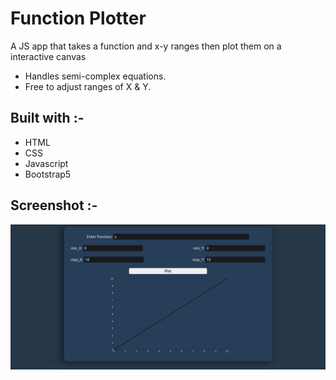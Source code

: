 # Function Plotter

A JS app that takes a function and x-y ranges then plot them on a interactive canvas

- Handles semi-complex equations.
- Free to adjust ranges of X & Y.

## Built with :-

- HTML
- CSS
- Javascript
- Bootstrap5

## Screenshot :-

![image](./assets/media/function_plotter.png)